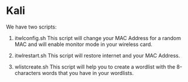 # Kali
We have two scripts:

1) itwlconfig.sh
This script will change your MAC Address for a random MAC and will enable monitor mode in your wireless card.

2) itwlrestart.sh
This script will restore internet and your MAC Address.

3) wlistcreate.sh
This script will help you to create a wordlist with the 8-characters words that you have in your wordlists.

